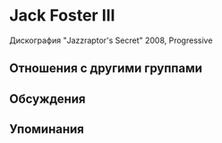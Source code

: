 # Jack Foster III

Дискография
"Jazzraptor's Secret" 2008, Progressive

## Отношения с другими группами


## Обсуждения


## Упоминания

